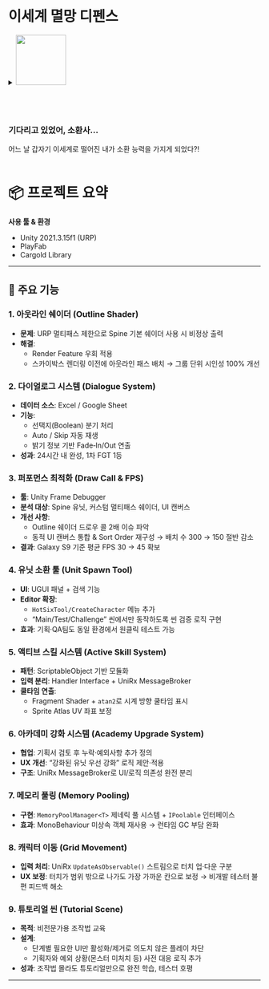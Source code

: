 # 이세계 멸망 디펜스
<details>
<summary><img src="https://img.shields.io/badge/Youtube-FF0000?style=plastic&logo=youtube&logoColor=#FF0000" width="100px"/></summary>

<a href="https://www.youtube.com/watch?v=568Y23r7hUY" target="_blank">
  <img src="https://img.youtube.com/vi/568Y23r7hUY/maxresdefault.jpg" alt="YouTube Video" width="1920px">
</a>
</details><br/><br/><br/>

### 기다리고 있었어, 소환사...

어느 날 갑자기 이세계로 떨어진 내가 소환 능력을 가지게 되었다?!<br/><br/>
# 📦 프로젝트 요약

**사용 툴 & 환경**  
- Unity 2021.3.15f1 (URP)  
- PlayFab  
- Cargold Library  

---

## 🚀 주요 기능

### 1. 아웃라인 쉐이더 (Outline Shader)  
- **문제**: URP 멀티패스 제한으로 Spine 기본 쉐이더 사용 시 비정상 출력  
- **해결**:  
  - Render Feature 우회 적용  
  - 스카이박스 렌더링 이전에 아웃라인 패스 배치 → 그룹 단위 시인성 100% 개선  

### 2. 다이얼로그 시스템 (Dialogue System)  
- **데이터 소스**: Excel / Google Sheet  
- **기능**:  
  - 선택지(Boolean) 분기 처리  
  - Auto / Skip 자동 재생  
  - 밝기 정보 기반 Fade‑In/Out 연출  
- **성과**: 24시간 내 완성, 1차 FGT 1등  

### 3. 퍼포먼스 최적화 (Draw Call & FPS)  
- **툴**: Unity Frame Debugger  
- **분석 대상**: Spine 유닛, 커스텀 멀티패스 쉐이더, UI 캔버스  
- **개선 사항**:  
  - Outline 쉐이더 드로우 콜 2배 이슈 파악  
  - 동적 UI 캔버스 통합 & Sort Order 재구성 → 배치 수 300 → 150 절반 감소  
- **결과**: Galaxy S9 기준 평균 FPS 30 → 45 확보  

### 4. 유닛 소환 툴 (Unit Spawn Tool)  
- **UI**: UGUI 패널 + 검색 기능  
- **Editor 확장**:  
  - `HotSixTool/CreateCharacter` 메뉴 추가  
  - “Main/Test/Challenge” 씬에서만 동작하도록 씬 검증 로직 구현  
- **효과**: 기획·QA팀도 동일 환경에서 원클릭 테스트 가능  

### 5. 액티브 스킬 시스템 (Active Skill System)  
- **패턴**: ScriptableObject 기반 모듈화  
- **입력 분리**: Handler Interface + UniRx MessageBroker  
- **쿨타임 연출**:  
  - Fragment Shader + `atan2`로 시계 방향 쿨타임 표시  
  - Sprite Atlas UV 좌표 보정  

### 6. 아카데미 강화 시스템 (Academy Upgrade System)  
- **협업**: 기획서 검토 후 누락·예외사항 추가 정의  
- **UX 개선**: “강화된 유닛 우선 강화” 로직 제안·적용  
- **구조**: UniRx MessageBroker로 UI/로직 의존성 완전 분리  

### 7. 메모리 풀링 (Memory Pooling)  
- **구현**: `MemoryPoolManager<T>` 제네릭 풀 시스템 + `IPoolable` 인터페이스  
- **효과**: MonoBehaviour 미상속 객체 재사용 → 런타임 GC 부담 완화  

### 8. 캐릭터 이동 (Grid Movement)  
- **입력 처리**: UniRx `UpdateAsObservable()` 스트림으로 터치 업·다운 구분  
- **UX 보정**: 터치가 범위 밖으로 나가도 가장 가까운 칸으로 보정 → 비개발 테스터 불편 피드백 해소  

### 9. 튜토리얼 씬 (Tutorial Scene)  
- **목적**: 비전문가용 조작법 교육  
- **설계**:  
  - 단계별 필요한 UI만 활성화/제거로 의도치 않은 플레이 차단  
  - 기획자와 예외 상황(몬스터 미처치 등) 사전 대응 로직 추가  
- **성과**: 조작법 몰라도 튜토리얼만으로 완전 학습, 테스터 호평  

---
